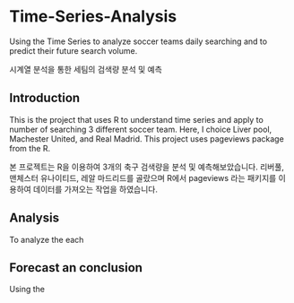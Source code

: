 # Time-Series-Analysis

Using the Time Series to analyze soccer teams daily searching and to predict their future search volume. 

시계열 분석을 통한 세팀의 검색량 분석 및 예측

## Introduction

This is the project that uses R to understand time series and apply to number of searching 3 different soccer team. Here, I choice Liver
pool, Machester United, and Real Madrid. This project uses pageviews package from the R.

본 프로젝트는 R을 이용하여 3개의 축구 검색량을 분석 및 예측해보았습니다. 리버풀, 맨체스터 유나이티드, 레알 마드리드를 골랐으며 R에서 pageviews 라는 패키지를 이용하여 데이터를 가져오는 작업을 하였습니다.

## Analysis

To analyze the each 

## Forecast an conclusion
Using the 
